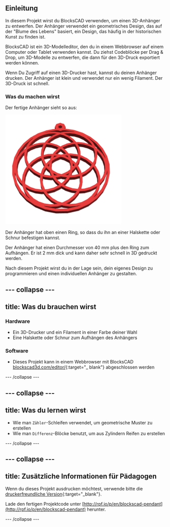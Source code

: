 ## Einleitung

In diesem Projekt wirst du BlocksCAD verwenden, um einen 3D-Anhänger zu entwerfen. Der Anhänger verwendet ein geometrisches Design, das auf der "Blume des Lebens" basiert, ein Design, das häufig in der historischen Kunst zu finden ist.

BlocksCAD ist ein 3D-Modelleditor, den du in einem Webbrowser auf einem Computer oder Tablet verwenden kannst. Du ziehst Codeblöcke per Drag & Drop, um 3D-Modelle zu entwerfen, die dann für den 3D-Druck exportiert werden können.

Wenn Du Zugriff auf einen 3D-Drucker hast, kannst du deinen Anhänger drucken. Der Anhänger ist klein und verwendet nur ein wenig Filament. Der 3D-Druck ist schnell.

### Was du machen wirst

Der fertige Anhänger sieht so aus:

![Screenshot](images/pendant-finished.png)

Der Anhänger hat oben einen Ring, so dass du ihn an einer Halskette oder Schnur befestigen kannst.

Der Anhänger hat einen Durchmesser von 40 mm plus den Ring zum Aufhängen. Er ist 2 mm dick und kann daher sehr schnell in 3D gedruckt werden.

Nach diesem Projekt wirst du in der Lage sein, dein eigenes Design zu programmieren und einen individuellen Anhänger zu gestalten.

--- collapse ---
---
title: Was du brauchen wirst
---

### Hardware

+ Ein 3D-Drucker und ein Filament in einer Farbe deiner Wahl
+ Eine Halskette oder Schnur zum Aufhängen des Anhängers

### Software

+ Dieses Projekt kann in einem Webbrowser mit BlocksCAD [blockscad3d.com/editor/](https://www.blockscad3d.com/editor){:target="_ blank"} abgeschlossen werden

--- /collapse ---

--- collapse ---
---
title: Was du lernen wirst
---

+ Wie man `Zähler`-Schleifen verwendet, um geometrische Muster zu erstellen
+ Wie man `Differenz`-Blöcke benutzt, um aus Zylindern Reifen zu erstellen

--- /collapse ---

--- collapse ---
---
title: Zusätzliche Informationen für Pädagogen
---

Wenn du dieses Projekt ausdrucken möchtest, verwende bitte die [druckerfreundliche Version](https://projects.raspberrypi.org/en/projects/blockscad-pendant/print){:target="_blank"}.

Lade den fertigen Projektcode unter [http://rpf.io/p/en/blockscad-pendant](http://rpf.io/p/en/blockscad-pendant) herunter.

--- /collapse ---
